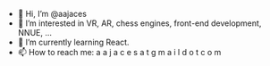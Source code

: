 - 👋  Hi, I’m @aajaces
- 👀  I’m interested in VR, AR, chess engines, front-end development, NNUE, ...
- 🌱  I’m currently learning React.
- 📫  How to reach me: a a j a c e s a t g m a i l d o t c o m
